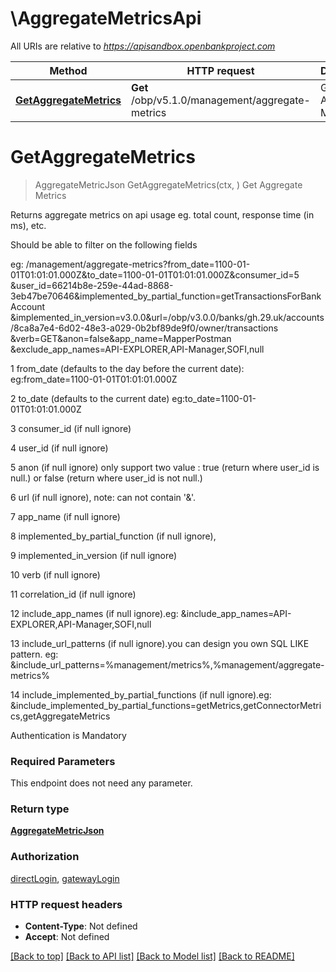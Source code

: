 # \AggregateMetricsApi

All URIs are relative to *https://apisandbox.openbankproject.com*

Method | HTTP request | Description
------------- | ------------- | -------------
[**GetAggregateMetrics**](AggregateMetricsApi.md#GetAggregateMetrics) | **Get** /obp/v5.1.0/management/aggregate-metrics | Get Aggregate Metrics


# **GetAggregateMetrics**
> AggregateMetricJson GetAggregateMetrics(ctx, )
Get Aggregate Metrics

<p>Returns aggregate metrics on api usage eg. total count, response time (in ms), etc.</p><p>Should be able to filter on the following fields</p><p>eg: /management/aggregate-metrics?from_date=1100-01-01T01:01:01.000Z&amp;to_date=1100-01-01T01:01:01.000Z&amp;consumer_id=5<br />&amp;user_id=66214b8e-259e-44ad-8868-3eb47be70646&amp;implemented_by_partial_function=getTransactionsForBankAccount<br />&amp;implemented_in_version=v3.0.0&amp;url=/obp/v3.0.0/banks/gh.29.uk/accounts/8ca8a7e4-6d02-48e3-a029-0b2bf89de9f0/owner/transactions<br />&amp;verb=GET&amp;anon=false&amp;app_name=MapperPostman<br />&amp;exclude_app_names=API-EXPLORER,API-Manager,SOFI,null</p><p>1 from_date (defaults to the day before the current date): eg:from_date=1100-01-01T01:01:01.000Z</p><p>2 to_date (defaults to the current date) eg:to_date=1100-01-01T01:01:01.000Z</p><p>3 consumer_id  (if null ignore)</p><p>4 user_id (if null ignore)</p><p>5 anon (if null ignore) only support two value : true (return where user_id is null.) or false (return where user_id is not null.)</p><p>6 url (if null ignore), note: can not contain '&amp;'.</p><p>7 app_name (if null ignore)</p><p>8 implemented_by_partial_function (if null ignore),</p><p>9 implemented_in_version (if null ignore)</p><p>10 verb (if null ignore)</p><p>11 correlation_id (if null ignore)</p><p>12 include_app_names (if null ignore).eg: &amp;include_app_names=API-EXPLORER,API-Manager,SOFI,null</p><p>13 include_url_patterns (if null ignore).you can design you own SQL LIKE pattern. eg: &amp;include_url_patterns=%management/metrics%,%management/aggregate-metrics%</p><p>14 include_implemented_by_partial_functions (if null ignore).eg: &amp;include_implemented_by_partial_functions=getMetrics,getConnectorMetrics,getAggregateMetrics</p><p>Authentication is Mandatory</p>

### Required Parameters
This endpoint does not need any parameter.

### Return type

[**AggregateMetricJson**](AggregateMetricJSON.md)

### Authorization

[directLogin](../README.md#directLogin), [gatewayLogin](../README.md#gatewayLogin)

### HTTP request headers

 - **Content-Type**: Not defined
 - **Accept**: Not defined

[[Back to top]](#) [[Back to API list]](../README.md#documentation-for-api-endpoints) [[Back to Model list]](../README.md#documentation-for-models) [[Back to README]](../README.md)

